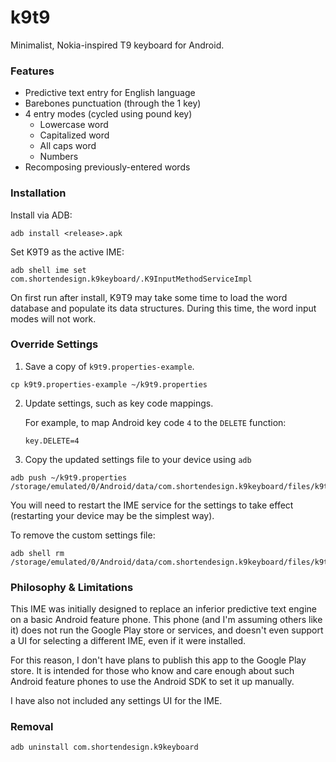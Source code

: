 # k9t9
Minimalist, Nokia-inspired T9 keyboard for Android.

### Features
- Predictive text entry for English language
- Barebones punctuation (through the 1 key)
- 4 entry modes (cycled using pound key)
  - Lowercase word
  - Capitalized word
  - All caps word
  - Numbers
- Recomposing previously-entered words

### Installation
Install via ADB:
```
adb install <release>.apk
```
Set K9T9 as the active IME:
```
adb shell ime set com.shortendesign.k9keyboard/.K9InputMethodServiceImpl
```
On first run after install, K9T9 may take some time to load the word database and populate its
data structures.  During this time, the word input modes will not work.

### Override Settings
1. Save a copy of `k9t9.properties-example`.
```
cp k9t9.properties-example ~/k9t9.properties
```

2. Update settings, such as key code mappings.

    For example, to map Android key code `4` to the `DELETE` function:
    ```
    key.DELETE=4
    ```
3. Copy the updated settings file to your device using `adb`
```
adb push ~/k9t9.properties /storage/emulated/0/Android/data/com.shortendesign.k9keyboard/files/k9t9.properties
```
You will need to restart the IME service for the settings to take effect (restarting your device may
be the simplest way).

To remove the custom settings file:
```
adb shell rm /storage/emulated/0/Android/data/com.shortendesign.k9keyboard/files/k9t9.properties
```

### Philosophy & Limitations
This IME was initially designed to replace an inferior predictive text engine on a basic Android
feature phone.  This phone (and I'm assuming others like it) does not run the Google Play store or
services, and doesn't even support a UI for selecting a different IME, even if it were installed.

For this reason, I don't have plans to publish this app to the Google Play store.  It is intended
for those who know and care enough about such Android feature phones to use the Android SDK to set
it up manually.

I have also not included any settings UI for the IME.

### Removal
```
adb uninstall com.shortendesign.k9keyboard
```
